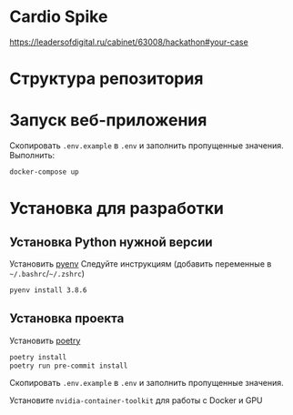 # Cardio Spike
https://leadersofdigital.ru/cabinet/63008/hackathon#your-case
# Структура репозитория

# Запуск веб-приложения
Скопировать `.env.example` в `.env` и заполнить пропущенные значения.
Выполнить:
```bash
docker-compose up
```

# Установка для разработки

## Установка Python нужной версии

Установить [pyenv](https://pipenv-fork.readthedocs.io/en/latest/install.html#installing-pipenv)
Следуйте инструкциям (добавить переменные в `~/.bashrc`/`~/.zshrc`)

```bash
pyenv install 3.8.6
```

## Установка проекта
Установить [poetry](https://python-poetry.org/)
```bash
poetry install
poetry run pre-commit install
```
Скопировать `.env.example` в `.env` и заполнить пропущенные значения.

Установите `nvidia-container-toolkit` для работы с Docker и GPU
